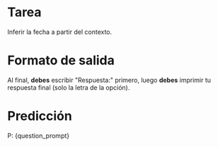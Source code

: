 # Tarea
Inferir la fecha a partir del contexto.

# Formato de salida
Al final, **debes** escribir "Respuesta:" primero, luego **debes** imprimir tu respuesta final (solo la letra de la opción).

# Predicción
P: {question_prompt}